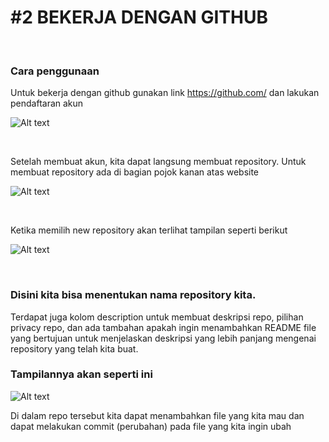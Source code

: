 # #2 BEKERJA DENGAN GITHUB

<p>&nbsp;</p>

### Cara penggunaan
Untuk bekerja dengan github gunakan link https://github.com/ dan lakukan pendaftaran akun

![Alt text](Screenshot_20230203_115002.png)

<p>&nbsp;</p>

Setelah membuat akun, kita dapat langsung membuat repository.
Untuk membuat repository ada di bagian pojok kanan atas website

![Alt text](Screenshot_20230203_115220.png) 

<p>&nbsp;</p>

Ketika memilih new repository akan terlihat tampilan seperti berikut

![Alt text](Screenshot_20230203_115303.png)

<p>&nbsp;</p>

### Disini kita bisa menentukan nama repository kita.

Terdapat juga kolom description untuk membuat deskripsi repo, pilihan privacy repo, dan ada tambahan apakah ingin menambahkan README file yang bertujuan untuk menjelaskan deskripsi yang lebih panjang mengenai repository yang telah kita buat.

### Tampilannya akan seperti ini
 
![Alt text](Screenshot_20230203_143710.png)

Di dalam repo tersebut kita dapat menambahkan file yang kita mau dan dapat melakukan commit (perubahan) pada file yang kita ingin ubah
